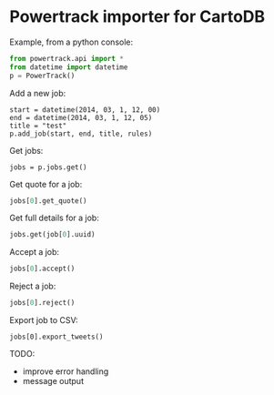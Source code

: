 # Powertrack importer for CartoDB

Example, from a python console:

```python
from powertrack.api import *
from datetime import datetime
p = PowerTrack()
```

Add a new job:

```
start = datetime(2014, 03, 1, 12, 00)
end = datetime(2014, 03, 1, 12, 05)
title = "test"
p.add_job(start, end, title, rules)
```

Get jobs:

```
jobs = p.jobs.get()
```

Get quote for a job:

```python
jobs[0].get_quote()
```

Get full details for a job:

```python
jobs.get(job[0].uuid)
```

Accept a job:

```python
jobs[0].accept()
```

Reject a job:

```python
jobs[0].reject()
```

Export job to CSV:

```
jobs[0].export_tweets()
```

TODO:

* improve error handling
* message output
